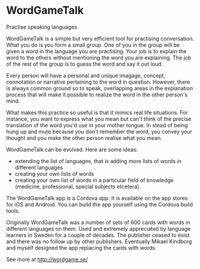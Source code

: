 # WordGameTalk

Practise speaking languages

WordGameTalk is a simple but very efficient tool for practising conversation. What you do is you form a small group. One of you in the group will be given a word in the language you are practising. Your job is to explain the word to the others without mentioning the word you are explaining. The job of the rest of the group is to guess the word and say it out loud.

Every person will have a personal and unique imagage, concept, connotation or narrative pertaining to the word in question. However, there is always common ground so to speak, overlapping areas in the explanation process that will make it possible to realize the word in the other person's mind. 

What makes this practice so useful is that it mimics real life situations. For instance, you want to express what you mean but can't think of the precise translation of the word you'd use in your mother tongue. In stead of being hung up and mute because you don't remember the word, you convey your thought and you make the other person realise what you mean.

WordGameTalk can be evolved. Here are some ideas:
- extending the list of languages, that is adding more lists of words in different languages
- creating your own lists of words
- creating your own list of words in a particular field of knowledge (medicine, professional, special subjects etcetera).

The WordGameTalk app is a Cordova app. It is available on the app stores for iOS and Android. You can build the app yourself using the Cordova build tools.

Originally WordGameTalk was a number of sets of 600 cards with words in different languages on them. Used and extremely appreciated by language learners in Sweden for a couple of decades. The publisher ceased to exist and there was no follow up by other publishers. Eventually Mikael Kindborg and myself designed the app replacing the cards with words.

See more at
http://wordgame.se/
